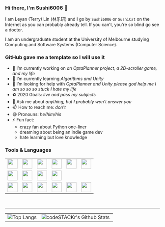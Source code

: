 ### Hi there, I'm Sushi6006 👋

<!--**Sushi6006/Sushi6006** is a ✨ _special_ ✨ repository because its `README.md` (this file) appears on your GitHub profile.-->

I am Leyan (Terry) Lin (林乐研) and I go by `Sushi6006` or `SushiCat` on the Internet as you can probably already tell. If you can't, you're so blind go see a doctor.

I am an undergraduate student at the University of Melbourne studying Computing and Software Systems (Computer Science). 

### GitHub gave me a template so I will use it
- 🔭 I’m currently working on *an OptaPlanner project, a 2D-scroller game, and my life*
- 🌱 I’m currently learning *Algorithms and Unity*
- 🤔 I’m looking for help with *OptaPlanner and Unity please god help me I am so so so stuck I hate my life*
- ⚽️ 2020 Goals: *live and pass my subjects*
- 💬 Ask me about *anything, but I probably won't answer you*
- 📫 How to reach me: *don't*
- 😄 Pronouns: *he/him/his*
- ⚡ Fun fact:
  - crazy fan about Python one-liner
  - dreaming about being an indie game dev
  - hate learning but love knowledge

### Tools & Languages
<table border="0" cellspacing="3">
  <tr>
    <td><img height="32" width="32" src="https://cdn.jsdelivr.net/npm/simple-icons@v3/icons/apple.svg"/></td>
    <td><img height="32" width="32" src="https://cdn.jsdelivr.net/npm/simple-icons@v3/icons/visualstudiocode.svg"/></td>
    <td><img height="32" width="32" src="https://cdn.jsdelivr.net/npm/simple-icons@v3/icons/github.svg"/></td>
    <td><img height="32" width="32" src="https://cdn.jsdelivr.net/npm/simple-icons@v3/icons/git.svg"/></td>
    <td><img height="32" width="32" src="https://cdn.jsdelivr.net/npm/simple-icons@v3/icons/discord.svg"/></td>
    <td><img height="32" width="32" src="https://cdn.jsdelivr.net/npm/simple-icons@v3/icons/atom.svg"/></td>
  </tr>
  <tr>
    <td><img height="32" width="32" src="https://cdn.jsdelivr.net/npm/simple-icons@v3/icons/adobephotoshop.svg"/></td>
    <td><img height="32" width="32" src="https://cdn.jsdelivr.net/npm/simple-icons@v3/icons/adobexd.svg"/></td>
    <td><img height="32" width="32" src="https://cdn.jsdelivr.net/npm/simple-icons@v3/icons/vsco.svg"/></td>
    <td><img height="32" width="32" src="https://cdn.jsdelivr.net/npm/simple-icons@v3/icons/spotify.svg"/></td>
  </tr>
  <tr>
    <td><img height="32" width="32" src="https://cdn.jsdelivr.net/npm/simple-icons@v3/icons/python.svg"/></td>
    <td><img height="32" width="32" src="https://cdn.jsdelivr.net/npm/simple-icons@v3/icons/c.svg"/></td>
    <td><img height="32" width="32" src="https://cdn.jsdelivr.net/npm/simple-icons@v3/icons/csharp.svg"/></td>
    <td><img height="32" width="32" src="https://cdn.jsdelivr.net/npm/simple-icons@v3/icons/java.svg"/></td>
    <td><img height="32" width="32" src="https://cdn.jsdelivr.net/npm/simple-icons@v3/icons/markdown.svg"/></td>
    <td><img height="32" width="32" src="https://cdn.jsdelivr.net/npm/simple-icons@v3/icons/mysql.svg"/></td>
  </tr>
</table>

<br>

--- 

<table border="0" cellspacing="3">
  <tr valign="top">
    <td><img src="https://github-readme-stats.vercel.app/api/top-langs/?username=sushi6006&hide=html&layout=compact" alt="Top Langs"></td>
    <td><img align="left" alt="codeSTACKr's Github Stats" src="https://github-readme-stats.codestackr.vercel.app/api?username=Sushi6006&show_icons=true&hide_border=true" /></td>
  </tr>
</table>

